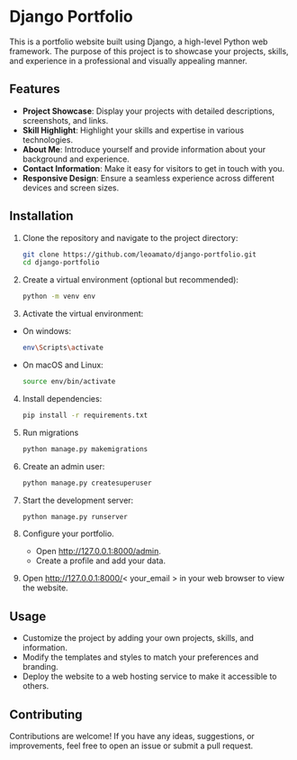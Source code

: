 # Django Portfolio

This is a portfolio website built using Django, a high-level Python web framework. The purpose of this project is to showcase your projects, skills, and experience in a professional and visually appealing manner.

## Features

- **Project Showcase**: Display your projects with detailed descriptions, screenshots, and links.
- **Skill Highlight**: Highlight your skills and expertise in various technologies.
- **About Me**: Introduce yourself and provide information about your background and experience.
- **Contact Information**: Make it easy for visitors to get in touch with you.
- **Responsive Design**: Ensure a seamless experience across different devices and screen sizes.

## Installation

1. Clone the repository and navigate to the project directory:
   ```bash
   git clone https://github.com/leoamato/django-portfolio.git
   cd django-portfolio
    ```

2. Create a virtual environment (optional but recommended):
    ```bash
    python -m venv env
    ```

3. Activate the virtual environment:
* On windows:
    ```bash
    env\Scripts\activate
    ```
* On macOS and Linux:
    ```bash
    source env/bin/activate
    ```

4. Install dependencies:
    ```bash
    pip install -r requirements.txt
    ```

5. Run migrations
    ```bash
    python manage.py makemigrations
    ```

6. Create an admin user:
    ```bash
    python manage.py createsuperuser
    ```

6. Start the development server:
    ```bash
    python manage.py runserver
    ```

7. Configure your portfolio.
    * Open http://127.0.0.1:8000/admin.
    * Create a profile and add your data.

8. Open http://127.0.0.1:8000/< your_email > in your web browser to view the website.

## Usage

* Customize the project by adding your own projects, skills, and information.
* Modify the templates and styles to match your preferences and branding.
* Deploy the website to a web hosting service to make it accessible to others.

## Contributing

Contributions are welcome! If you have any ideas, suggestions, or improvements, feel free to open an issue or submit a pull request. 

